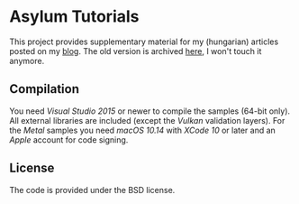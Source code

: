 
# Asylum Tutorials

This project provides supplementary material for my (hungarian) articles posted on my [blog](http://darthasylum.blog.hu/).
The old version is archived [here](https://my.pcloud.com/publink/show?code=XZ4QhG7ZuA3jBe49U35VRBo2shrAaup27xS7), I won't touch it anymore.

## Compilation

You need *Visual Studio 2015* or newer to compile the samples (64-bit only). All external libraries are included (except the *Vulkan* validation layers).
For the *Metal* samples you need *macOS 10.14* with *XCode 10* or later and an *Apple* account for code signing.

## License

The code is provided under the BSD license.
